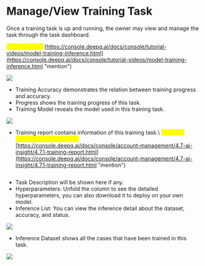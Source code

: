 # Manage/View Training Task

Once a training task is up and running, the owner may view and manage the task through the task dashboard.

<mark style="color:yellow;">Tutorial Video:</mark><img src="https://console.deepq.ai/docs/console/.gitbook/assets/video-icon-small.jpg" alt="" data-size="line"> [https://console.deepq.ai/docs/console/tutorial-videos/model-training-inference.html](https://console.deepq.ai/docs/console/tutorial-videos/model-training-inference.html "mention")

![](https://console.deepq.ai/docs/console/.gitbook/assets/con-4-2-1.png)

* Training Accuracy demonstrates the relation between training progress and accuracy.
* Progress shows the training progress of this task.
* Training Model reveals the model used in this training task.

![](https://console.deepq.ai/docs/console/.gitbook/assets/con-4-2-2-2.png)

* Training report contains information of this training task.\ <mark style="color:yellow;">For more information, please go to</mark> [https://console.deepq.ai/docs/console/account-management/4.7-ai-insight/4.7.1-training-report.html](https://console.deepq.ai/docs/console/account-management/4.7-ai-insight/4.7.1-training-report.html "mention")

<figure><img src="https://console.deepq.ai/docs/console/.gitbook/assets/con-4-2-2-3.png" alt=""><figcaption></figcaption></figure>

* Task Description will be shown here if any.
* Hyperparameters: Unfold the column to see the detailed hyperparameters, you can also download it to deploy on your own model.
* Inference List: You can view the inference detail about the dataset, accuracy, and status.

![](https://console.deepq.ai/docs/console/.gitbook/assets/con-4-2-3.png)

* Inference Dataset shows all the cases that have been trained in this task.

![](https://console.deepq.ai/docs/console/.gitbook/assets/con-4-2-4.png)

